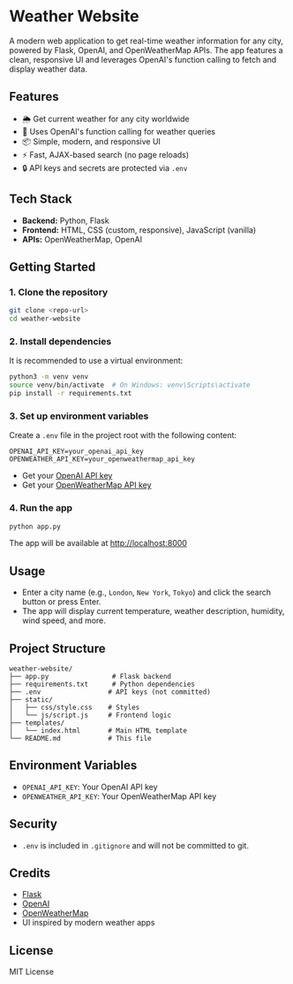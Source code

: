 # Weather Website

A modern web application to get real-time weather information for any city, powered by Flask, OpenAI, and OpenWeatherMap APIs. The app features a clean, responsive UI and leverages OpenAI's function calling to fetch and display weather data.

## Features
- 🌦️ Get current weather for any city worldwide
- 🤖 Uses OpenAI's function calling for weather queries
- 📦 Simple, modern, and responsive UI
- ⚡ Fast, AJAX-based search (no page reloads)
- 🔒 API keys and secrets are protected via `.env`

## Tech Stack
- **Backend:** Python, Flask
- **Frontend:** HTML, CSS (custom, responsive), JavaScript (vanilla)
- **APIs:** OpenWeatherMap, OpenAI

## Getting Started

### 1. Clone the repository
```bash
git clone <repo-url>
cd weather-website
```

### 2. Install dependencies
It is recommended to use a virtual environment:
```bash
python3 -m venv venv
source venv/bin/activate  # On Windows: venv\Scripts\activate
pip install -r requirements.txt
```

### 3. Set up environment variables
Create a `.env` file in the project root with the following content:
```env
OPENAI_API_KEY=your_openai_api_key
OPENWEATHER_API_KEY=your_openweathermap_api_key
```
- Get your [OpenAI API key](https://platform.openai.com/account/api-keys)
- Get your [OpenWeatherMap API key](https://home.openweathermap.org/api_keys)

### 4. Run the app
```bash
python app.py
```
The app will be available at [http://localhost:8000](http://localhost:8000)

## Usage
- Enter a city name (e.g., `London`, `New York`, `Tokyo`) and click the search button or press Enter.
- The app will display current temperature, weather description, humidity, wind speed, and more.

## Project Structure
```
weather-website/
├── app.py                # Flask backend
├── requirements.txt      # Python dependencies
├── .env                 # API keys (not committed)
├── static/
│   ├── css/style.css    # Styles
│   └── js/script.js     # Frontend logic
├── templates/
│   └── index.html       # Main HTML template
└── README.md            # This file
```

## Environment Variables
- `OPENAI_API_KEY`: Your OpenAI API key
- `OPENWEATHER_API_KEY`: Your OpenWeatherMap API key

## Security
- `.env` is included in `.gitignore` and will not be committed to git.

## Credits
- [Flask](https://flask.palletsprojects.com/)
- [OpenAI](https://openai.com/)
- [OpenWeatherMap](https://openweathermap.org/)
- UI inspired by modern weather apps

## License
MIT License
